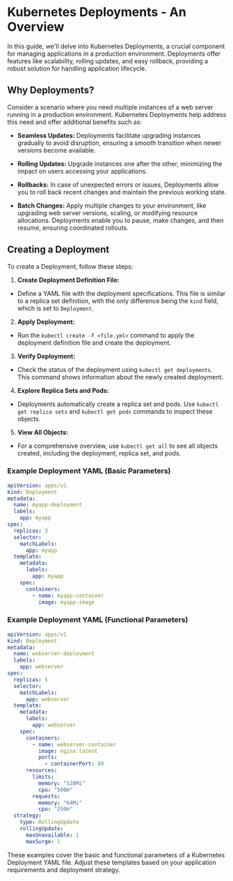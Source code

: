 # Kubernetes Deployments - An Overview

In this guide, we'll delve into Kubernetes Deployments, a crucial component for managing applications in a production environment. Deployments offer features like scalability, rolling updates, and easy rollback, providing a robust solution for handling application lifecycle.

## Why Deployments?

Consider a scenario where you need multiple instances of a web server running in a production environment. Kubernetes Deployments help address this need and offer additional benefits such as:

- **Seamless Updates:** Deployments facilitate upgrading instances gradually to avoid disruption, ensuring a smooth transition when newer versions become available.

- **Rolling Updates:** Upgrade instances one after the other, minimizing the impact on users accessing your applications.

- **Rollbacks:** In case of unexpected errors or issues, Deployments allow you to roll back recent changes and maintain the previous working state.

- **Batch Changes:** Apply multiple changes to your environment, like upgrading web server versions, scaling, or modifying resource allocations. Deployments enable you to pause, make changes, and then resume, ensuring coordinated rollouts.

## Creating a Deployment

To create a Deployment, follow these steps:

1. **Create Deployment Definition File:**
  - Define a YAML file with the deployment specifications. This file is similar to a replica set definition, with the only difference being the `kind` field, which is set to `Deployment`.

2. **Apply Deployment:**
  - Run the `kubectl create -f <file.yml>` command to apply the deployment definition file and create the deployment.

3. **Verify Deployment:**
  - Check the status of the deployment using `kubectl get deployments`. This command shows information about the newly created deployment.

4. **Explore Replica Sets and Pods:**
  - Deployments automatically create a replica set and pods. Use `kubectl get replica sets` and `kubectl get pods` commands to inspect these objects.

5. **View All Objects:**
  - For a comprehensive overview, use `kubectl get all` to see all objects created, including the deployment, replica set, and pods.

### Example Deployment YAML (Basic Parameters)

```yaml
apiVersion: apps/v1
kind: Deployment
metadata:
  name: myapp-deployment
  labels:
    app: myapp
spec:
  replicas: 3
  selector:
    matchLabels:
      app: myapp
  template:
    metadata:
      labels:
        app: myapp
    spec:
      containers:
        - name: myapp-container
          image: myapp-image
```

### Example Deployment YAML (Functional Parameters)

```yaml
apiVersion: apps/v1
kind: Deployment
metadata:
  name: webserver-deployment
  labels:
    app: webserver
spec:
  replicas: 5
  selector:
    matchLabels:
      app: webserver
  template:
    metadata:
      labels:
        app: webserver
    spec:
      containers:
        - name: webserver-container
          image: nginx:latest
          ports:
            - containerPort: 80
      resources:
        limits:
          memory: "128Mi"
          cpu: "500m"
        requests:
          memory: "64Mi"
          cpu: "250m"
  strategy:
    type: RollingUpdate
    rollingUpdate:
      maxUnavailable: 1
      maxSurge: 1
```

These examples cover the basic and functional parameters of a Kubernetes Deployment YAML file. Adjust these templates based on your application requirements and deployment strategy.